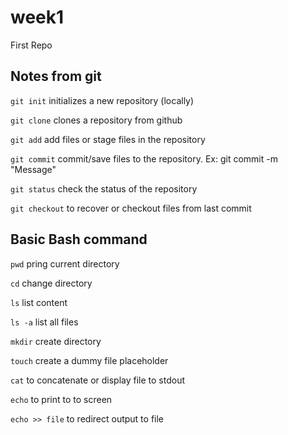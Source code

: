 # week1
First Repo

## Notes from git

`git init` initializes a new repository (locally)

`git clone` clones a repository from github

`git add` add files or stage files in the repository

`git commit` commit/save files to the repository. Ex: git commit -m "Message"

`git status` check the status of the repository

`git checkout` to recover or checkout files from last commit

## Basic Bash command

`pwd` pring current directory

`cd` change directory

`ls` list content

`ls -a` list all files

`mkdir` create directory

`touch` create a dummy file placeholder

`cat` to concatenate or display file to stdout

`echo` to print to to screen

`echo >> file` to redirect output to file
